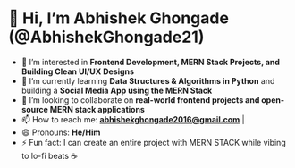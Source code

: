 # 👋 Hi, I’m Abhishek Ghongade (@AbhishekGhongade21)

- 👀 I’m interested in **Frontend Development, MERN Stack Projects, and Building Clean UI/UX Designs**
- 🌱 I’m currently learning **Data Structures & Algorithms in Python** and building a **Social Media App using the MERN Stack**
- 💞️ I’m looking to collaborate on **real-world frontend projects and open-source MERN stack applications**
- 📫 How to reach me: **abhishekghongade2016@gmail.com** | 
- 😄 Pronouns: **He/Him**
- ⚡ Fun fact: I can create an entire project with MERN STACK while vibing to lo-fi beats ☕

<!---
AbhishekGhongade21/AbhishekGhongade21 is a ✨ special ✨ repository because its `README.md` (this file) appears on your GitHub profile.
You can click the Preview link to take a look at your changes.
--->

